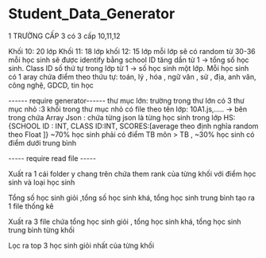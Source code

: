 # Student_Data_Generator
1 TRƯỜNG CẤP 3 có 3 cấp 10,11,12

Khối 10: 20 lớp
Khối 11: 18 lớp
khối 12: 15 lớp
mỗi lớp sẽ có random từ 30-36 mỗi học sinh sẽ được identify bằng school ID tăng dần từ 1 -> tổng số học sinh. Class ID số thứ tự trong lớp từ 1 -> số học sinh một lớp. Mỗi học sinh có 1 aray chứa điểm theo thứu tự: toán, lý , hóa , ngữ văn , sử , địa, anh văn, công nghệ, GDCD, tin học

------ require generator------ thư mục lớn: trường trong thư lớn có 3 thư mục nhỏ :3 khối trong thư mục nhỏ có file theo tên lớp: 10A1.js,..... -> bên trong chứa Array Json : chứa từng json là từng học sinh trong lớp HS:{SCHOOL ID : INT, CLASS ID:INT, SCORES:[average theo định nghĩa random theo Float ]} ~70% học sinh phải có điểm TB môn > TB , ~30% học sinh có điểm dưới trung bình

----- require read file -----

Xuất ra 1 cái folder y chang trên chứa them rank của từng khối với điểm học sinh và loại học sinh

Tổng số học sinh giỏi ,tổng số học sinh khá, tổng học sinh trung bình tạo ra 1 file thống kê

Xuất ra 3 file chứa tổng học sinh giỏi , tổng học sinh khá, tổng học sinh trung bình từng khối

Lọc ra top 3 học sinh giỏi nhất của từng khối